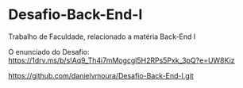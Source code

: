 # Desafio-Back-End-I
Trabalho de Faculdade, relacionado a matéria Back-End I

O enunciado do Desafio: https://1drv.ms/b/s!Aq9_Th4i7mMogcgl5H2RPs5Pxk_3pQ?e=UW8Kiz

https://github.com/danielvmoura/Desafio-Back-End-I.git